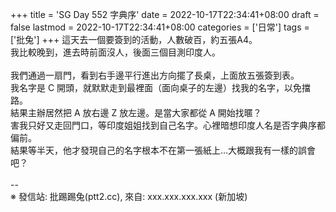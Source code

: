 +++
title = 'SG Day 552 字典序'
date = 2022-10-17T22:34:41+08:00
draft = false
lastmod = 2022-10-17T22:34:41+08:00
categories = ['日常']
tags = ['批兔']
+++
這天去一個要簽到的活動，人數破百，約五張A4。<br>
我比較晚到，進去時前面沒人，後面三個目測印度人。<br>
<br>
我們通過一扇門，看到右手邊平行進出方向擺了長桌，上面放五張簽到表。<br>
我名字是 C 開頭，就默默走到最裡面（面向桌子的左邊）找我的名字，以免擋路。<br>
結果主辦居然把 A 放右邊 Z 放左邊。是當大家都從 A 開始找暱？<br>
害我只好又走回門口，等印度姐姐找到自己名字。心裡暗想印度人名是否字典序都偏前。<br>
結果等半天，他才發現自己的名字根本不在第一張紙上…大概跟我有一樣的誤會吧？<br>
<br>
--<br>
※ 發信站: 批踢踢兔(ptt2.cc), 來自: xxx.xxx.xxx.xxx (新加坡)<br>

